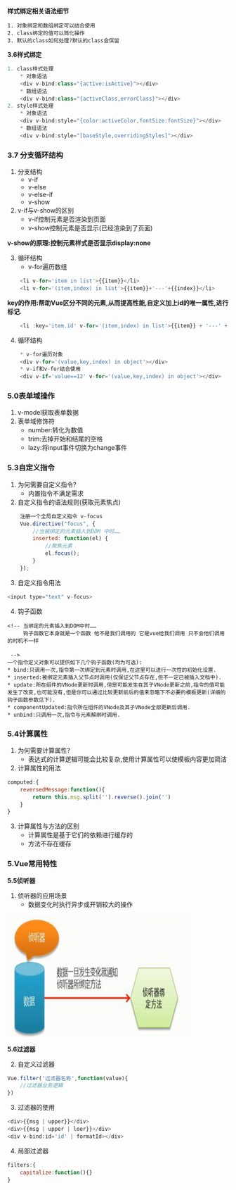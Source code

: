 **样式绑定相关语法细节**
```
1. 对象绑定和数组绑定可以结合使用
2. class绑定的值可以简化操作
3. 默认的class如何处理?默认的class会保留
```
**3.6样式绑定**
```javascript
1. class样式处理
	* 对象语法
	<div v-bind:class="{active:isActive}"></div>
	* 数组语法
	<div v-bind:class="{activeClass,errorClass}"></div>
2. style样式处理
	* 对象语法
	<div v-bind:style="{color:activeColor,fontSize:fontSize}"></div>
	* 数组语法
	<div v-bind:style="[baseStyle,overridingStyles]"></div>
```

### 3.7 分支循环结构

1. 分支结构
	* v-if
	* v-else
	* v-else-if
	* v-show
2. v-if与v-show的区别
	* v-if控制元素是否渲染到页面
	* v-show控制元素是否显示(已经渲染到了页面)

**v-show的原理:控制元素样式是否显示display:none**

3. 循环结构
	* v-for遍历数组

```javascript
	<li v-for='item in list'>{{item}}</li>
	<li v-for='(item,index) in list'>{{item}}+'---'+{{index}}</li>
```

**key的作用:帮助Vue区分不同的元素,从而提高性能,自定义加上id的唯一属性,进行标记.**

```javascript
	<li :key='item.id' v-for='(item,index) in list'>{{item}} + '---' + {{index}}</li>
```

4. 循环结构

```javascript
	* v-for遍历对象
	<div v-for='(value,key,index) in object'></div>
	* v-if和v-for结合使用
	<div v-if='value==12' v-for='(value,key,index) in object'></div>
```

### 5.0表单域操作

1. v-model获取表单数据
2. 表单域修饰符
	* number:转化为数值
	* trim:去掉开始和结尾的空格
	* lazy:将input事件切换为change事件

### 5.3自定义指令

1. 为何需要自定义指令?
	* 内置指令不满足需求
2. 自定义指令的语法规则(获取元素焦点)

```javascript
	注册一个全局自定义指令 v-focus
	Vue.directive("focus", {
		//当被绑定的元素插入到DOM 中时……
		inserted: function(el) {
			//聚焦元素
			el.focus();
		}
	});
```

3. 自定义指令用法

```javascript
<input type="text" v-focus>
```

4. 钩子函数

```
<!-- 当绑定的元素插入到DOM中时……
	 钩子函数它本身就是一个函数 他不是我们调用的 它是vue给我们调用 只不会他们调用的时机不一样
	 
 -->
一个指令定义对象可以提供如下几个钩子函数(均为可选):
* bind:只调用一次,指令第一次绑定到元素时调用,在这里可以进行一次性的初始化设置.
* inserted:被绑定元素插入父节点时调用(仅保证父节点存在,但不一定已被插入文档中).
* update:所在组件的VNode更新时调用,但是可能发生在其子VNode更新之前,指令的值可能发生了改变,也可能没有,但是你可以通过比较更新前后的值来忽略下不必要的模板更新(详细的钩子函数参数见下).
* componentUpdated:指令所在组件的VNode及其子VNode全部更新后调用.
* unbind:只调用一次,指令与元素解绑时调用.
```

### 5.4计算属性

1. 为何需要计算属性?
	* 表达式的计算逻辑可能会比较复杂,使用计算属性可以使模板内容更加简洁
2. 计算属性的用法

```javascript
computed:{
	reversedMessage:function(){
		return this.msg.split('').reverse().join('')
	}
}
```

3. 计算属性与方法的区别
	* 计算属性是基于它们的依赖进行缓存的
	* 方法不存在缓存

### 5.Vue常用特性

**5.5侦听器**

1. 侦听器的应用场景
	* 数据变化时执行异步或开销较大的操作

![](img/侦听器.jpg)

**5.6过滤器**

2. 自定义过滤器

```javascript
Vue.filter('过滤器名称',function(value){
	//过滤器业务逻辑
})
```

3. 过滤器的使用

```javascript
<div>{{msg | upper}}</div>
<div>{{msg | upper | loer}}</div>
<div v-bind:id='id' | formatId></div>
```

4. 局部过滤器

```javascript
filters:{
	capitalize:function(){}
}
```

